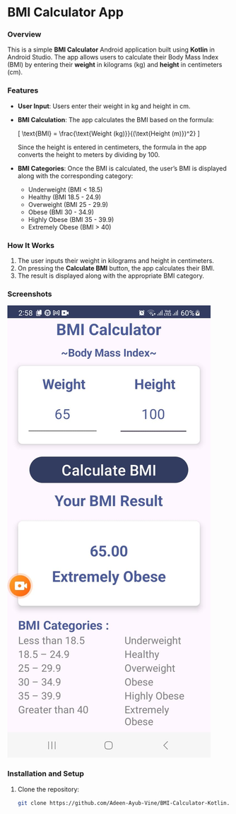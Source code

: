 # BMI Calculator App

### Overview
This is a simple **BMI Calculator** Android application built using **Kotlin** in Android Studio. The app allows users to calculate their Body Mass Index (BMI) by entering their **weight** in kilograms (kg) and **height** in centimeters (cm).

### Features
- **User Input**: Users enter their weight in kg and height in cm.
- **BMI Calculation**: The app calculates the BMI based on the formula:

  \[
  \text{BMI} = \frac{\text{Weight (kg)}}{(\text{Height (m)})^2}
  \]

  Since the height is entered in centimeters, the formula in the app converts the height to meters by dividing by 100.
  
- **BMI Categories**: Once the BMI is calculated, the user’s BMI is displayed along with the corresponding category:
  - Underweight (BMI < 18.5)
  - Healthy (BMI 18.5 - 24.9)
  - Overweight (BMI 25 - 29.9)
  - Obese (BMI 30 - 34.9)
  - Highly Obese (BMI 35 - 39.9)
  - Extremely Obese (BMI > 40)

### How It Works
1. The user inputs their weight in kilograms and height in centimeters.
2. On pressing the **Calculate BMI** button, the app calculates their BMI.
3. The result is displayed along with the appropriate BMI category.

### Screenshots
![BMI Calculator Screenshot](bmi%20image.jpeg)

### Installation and Setup
1. Clone the repository:

   ```bash
   git clone https://github.com/Adeen-Ayub-Vine/BMI-Calculator-Kotlin.git
